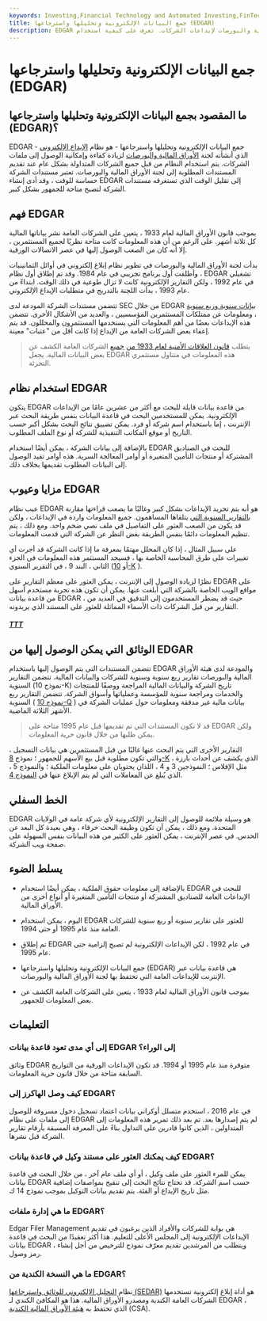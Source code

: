 ```yaml
---
keywords: Investing,Financial Technology and Automated Investing,FinTech
title: جمع البيانات الإلكترونية وتحليلها واسترجاعها (EDGAR)
description: EDGAR هو نظام عبر الإنترنت أنشأته لجنة الأوراق المالية والبورصات لإيداعات الشركات. تعرف على كيفية استخدام EDGAR للعثور على بيانات الشركة الرئيسية.
---
```


# جمع البيانات الإلكترونية وتحليلها واسترجاعها (EDGAR)
## ما المقصود بجمع البيانات الإلكترونية وتحليلها واسترجاعها (EDGAR)؟

EDGAR - جمع البيانات الإلكترونية وتحليلها واسترجاعها - هو نظام [الإيداع الإلكتروني](/efile) الذي أنشأته لجنة [الأوراق المالية والبورصات](/sec) لزيادة كفاءة وإمكانية الوصول إلى ملفات الشركات. يتم استخدام النظام من قبل جميع الشركات المتداولة بشكل عام عند تقديم المستندات المطلوبة إلى لجنة الأوراق المالية والبورصات. تعتبر مستندات الشركة حساسة للوقت ، وقد أدى إنشاء EDGAR إلى تقليل الوقت الذي تستغرقه مستندات الشركة لتصبح متاحة للجمهور بشكل كبير.

## فهم EDGAR

بموجب قانون الأوراق المالية لعام 1933 ، يتعين على الشركات العامة نشر بياناتها المالية كل ثلاثة أشهر. على الرغم من أن هذه المعلومات كانت متاحة نظريًا لجميع المستثمرين ، إلا أنه كان من الصعب الوصول إليها في عصر الاتصالات الورقية.

بدأت لجنة الأوراق المالية والبورصات في تطوير نظام إبلاغ إلكتروني في أوائل الثمانينيات ، وأطلقت أول برنامج تجريبي في عام 1984. وقد تم إطلاق أول نظام EDGAR تشغيلي في عام 1992 ، ولكن التقارير الإلكترونية كانت لا تزال طوعية في ذلك الوقت. ابتداءً من عام 1993 ، بدأت اللجنة بالتدريج في متطلبات الإيداع الإلكتروني.

تتضمن مستندات الشركة المودعة لدى SEC من خلال EDGAR [بيانات سنوية وربع سنوية](/financial-statements) ، ومعلومات عن ممتلكات المستثمرين المؤسسيين ، والعديد من الأشكال الأخرى. تتضمن هذه الإيداعات بعضًا من أهم المعلومات التي يستخدمها المستثمرون والمحللون. قد يتم إعفاء بعض الشركات العامة من الإيداع إذا كانت أقل من "عتبات" معينة.

> يتطلب [قانون العلاقات الأمنية لعام 1933 من](/securitiesact1933) [جميع](/securitiesact1933) الشركات العامة الكشف عن بعض البيانات المالية. يجعل EDGAR هذه المعلومات في متناول مستثمري التجزئة.

>

## استخدام نظام EDGAR

يتكون EDGAR من قاعدة بيانات قابلة للبحث مع أكثر من عشرين عامًا من الإيداعات الإلكترونية. يمكن للمستخدمين البحث في قاعدة البيانات بنفس طريقة البحث عبر الإنترنت ، إما باستخدام اسم شركة أو فرد. يمكن تضييق نتائج البحث بشكل أكبر حسب التاريخ أو موقع المكاتب التنفيذية للشركة أو نوع الملف المطلوب.

بالإضافة إلى بيانات الشركة ، يمكن أيضًا استخدام EDGAR للبحث في الصناديق المشتركة أو منتجات التأمين المتغيرة أو أوامر المعالجة السرية. هذه أوامر تقيد الوصول إلى البيانات المطلوب تقديمها بخلاف ذلك.

## مزايا وعيوب EDGAR

عيب نظام EDGAR هو أنه يتم تجريد الإيداعات بشكل كبير وغالبًا ما يصعب قراءتها مقارنة [بالتقارير السنوية التي](/annualreport) يتلقاها المساهمون. جميع المعلومات واردة في الإيداعات ، ولكن قد يكون من الصعب العثور على التفاصيل في ملف نصي ضخم واحد. ومع ذلك ، يتم تنظيم المعلومات دائمًا بنفس الطريقة بغض النظر عن الشركة التي قدمت المعلومات.

على سبيل المثال ، إذا كان المحلل مهتمًا بمعرفة ما إذا كانت الشركة قد أجرت أي تغييرات على طرق المحاسبة الخاصة بها ، فسيجد المستثمر هذه المعلومات في الجزء الثاني ، البند 9 ، في التقرير السنوي (أو [10-K](/10-k) ).

نظرًا لزيادة الوصول إلى الإنترنت ، يمكن العثور على معظم التقارير على EDGAR على مواقع الويب الخاصة بالشركة التي أبلغت عنها. يمكن أن تكون هذه تجربة مستخدم أسهل من قاعدة بيانات EDGAR ، حيث قد يضطر المستخدمون إلى التدقيق في العديد من التقارير من قبل الشركات ذات الأسماء المماثلة للعثور على المستند الذي يريدونه.

<h5> <a href=""> TTT </a> </h5>

## الوثائق التي يمكن الوصول إليها من EDGAR

تتضمن المستندات التي يتم الوصول إليها باستخدام EDGAR والمودعة لدى هيئة الأوراق المالية والبورصات تقارير ربع سنوية وسنوية للشركات والبيانات المالية. تتضمن التقارير السنوية (نموذج 10-K) تاريخ الشركة والبيانات المالية المراجعة ووصفًا للمنتجات والخدمات ومراجعة سنوية للمؤسسة وعملياتها وأسواق الشركة. تتضمن التقارير ربع السنوية ( [نموذج 10-Q](/10q) ) بيانات مالية غير مدققة ومعلومات حول عمليات الشركة في الأشهر الثلاثة الماضية.

> قد لا تكون المستندات التي تم تقديمها قبل عام 1995 متاحة على EDGAR ولكن يمكن طلبها من خلال قانون حرية المعلومات.

>

التقارير الأخرى التي يتم البحث عنها غالبًا من قبل المستثمرين هي بيانات التسجيل ، والتي تكون مطلوبة قبل بيع الأسهم للجمهور ؛ نموذج [8-K](/8-k) ، الذي يكشف عن أحداث بارزة مثل الإفلاس ؛ النموذجين 3 و 4 ، اللذان يحتويان على معلومات الملكية ؛ والنموذج 5 ، الذي يُبلغ عن المعاملات التي لم يتم الإبلاغ عنها في [النموذج 4](/form4).

## الخط السفلي

EDGAR هو وسيلة ملائمة للوصول إلى التقارير الإلكترونية لأي شركة عامة في الولايات المتحدة. ومع ذلك ، يمكن أن تكون وظيفة البحث خرقاء ، وهي بعيدة كل البعد عن الحدس. في عصر الإنترنت ، يمكن العثور على الكثير من هذه البيانات بنفس السهولة على صفحة ويب الشركة.

## يسلط الضوء

- بالإضافة إلى معلومات حقوق الملكية ، يمكن أيضًا استخدام EDGAR للبحث في الإيداعات العامة للصناديق المشتركة أو منتجات التأمين المتغيرة أو أنواع أخرى من الأوراق المالية.

- اليوم ، يمكن استخدام EDGAR للعثور على تقارير سنوية أو ربع سنوية للشركات العامة منذ عام 1995 أو حتى 1994.

- تم إطلاق EDGAR في عام 1992 ، لكن الإيداعات الإلكترونية لم تصبح إلزامية حتى عام 1995.

- جمع البيانات الإلكترونية وتحليلها واسترجاعها (EDGAR) هي قاعدة بيانات عبر الإنترنت للإيداعات العامة التي تحتفظ بها لجنة الأوراق المالية والبورصات.

- بموجب قانون الأوراق المالية لعام 1933 ، يتعين على الشركات العامة الكشف عن بعض المعلومات للجمهور.

## التعليمات

### إلى أي مدى تعود قاعدة بيانات EDGAR إلى الوراء؟

وثائق EDGAR متوفرة منذ عام 1995 أو 1994. قد تكون الإيداعات الورقية من التواريخ السابقة متاحة من خلال قانون حرية المعلومات.

### كيف وصل الهاكرز إلى EDGAR؟

في عام 2016 ، استخدم متسلل أوكراني بيانات اعتماد تسجيل دخول مسروقة للوصول إلى ملفات على نظام EDGAR لم يتم إصدارها بعد. تم بعد ذلك تمرير هذه المعلومات إلى المتداولين ، الذين كانوا قادرين على التداول بناءً على المعرفة المسبقة بأرقام تقارير الشركة قبل نشرها.

### كيف يمكنك العثور على مستند وكيل في قاعدة بيانات EDGAR؟

يمكن للمرء العثور على ملف وكيل ، أو أي ملف عام آخر ، من خلال البحث في قاعدة بيانات EDGAR حسب اسم الشركة. قد تحتاج نتائج البحث إلى تنقيح بمواصفات إضافية مثل تاريخ الإيداع أو الفئة. يتم تقديم بيانات التوكيل بموجب نموذج 14 ك.

### ما هي إدارة ملفات EDGAR؟

Edgar Filer Management هي بوابة للشركات والأفراد الذين يرغبون في تقديم الإيداعات الإلكترونية إلى المجلس الأعلى للتعليم. هذا أكثر تعقيدًا من البحث في قاعدة بيانات EDGAR ، ويتطلب من المرشدين تقديم معرّف نموذج للترخيص من أجل إنشاء رمز وصول.

### ما هي النسخة الكندية من EDGAR؟

نظام [التحليل الإلكتروني للوثائق واسترجاعها (SEDAR)](/sedar) هو أداة إبلاغ إلكترونية تستخدمها الشركات العامة الكندية ومصدرو الأوراق المالية. هذا هو المكافئ الكندي لـ EDGAR ، الذي تحتفظ به [هيئة الأوراق المالية الكندية](/csa) (CSA).

